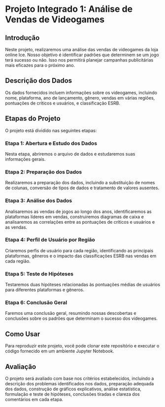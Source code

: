 # Projeto Integrado 1: Análise de Vendas de Videogames

## Introdução
Neste projeto, realizaremos uma análise das vendas de videogames da loja online Ice. Nosso objetivo é identificar padrões que determinem se um jogo terá sucesso ou não. Isso nos permitirá planejar campanhas publicitárias mais eficazes para o próximo ano.

## Descrição dos Dados
Os dados fornecidos incluem informações sobre os videogames, incluindo nome, plataforma, ano de lançamento, gênero, vendas em várias regiões, pontuações de críticos e usuários, e classificação ESRB.

## Etapas do Projeto
O projeto está dividido nas seguintes etapas:

### Etapa 1: Abertura e Estudo dos Dados
Nesta etapa, abriremos o arquivo de dados e estudaremos suas informações gerais.

### Etapa 2: Preparação dos Dados
Realizaremos a preparação dos dados, incluindo a substituição de nomes de colunas, conversão de tipos de dados e tratamento de valores ausentes.

### Etapa 3: Análise dos Dados
Analisaremos as vendas de jogos ao longo dos anos, identificaremos as plataformas líderes em vendas, construiremos diagramas de caixa e analisaremos as correlações entre as pontuações de críticos e usuários e as vendas.

### Etapa 4: Perfil de Usuário por Região
Criaremos perfis de usuário para cada região, identificando as principais plataformas, gêneros e o impacto das classificações ESRB nas vendas em cada região.

### Etapa 5: Teste de Hipóteses
Testaremos duas hipóteses relacionadas às pontuações médias de usuários para diferentes plataformas e gêneros.

### Etapa 6: Conclusão Geral
Faremos uma conclusão geral, resumindo nossas descobertas e conclusões sobre os padrões que determinam o sucesso dos videogames.

## Como Usar
Para reproduzir este projeto, você pode clonar este repositório e executar o código fornecido em um ambiente Jupyter Notebook.

## Avaliação
O projeto será avaliado com base nos critérios estabelecidos, incluindo a descrição dos problemas identificados nos dados, preparação adequada dos dados, construção de gráficos explicativos, análise estatística, formulação e teste de hipóteses, conclusões tiradas e clareza dos comentários em cada etapa.

